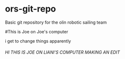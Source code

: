 # ors-git-repo
Basic git repository for the olin robotic sailing team


#This is Joe on Joe's computer


i get to change things apparently
###### HI THIS IS JOE ON LIANI'S COMPUTER MAKING AN EDIT
